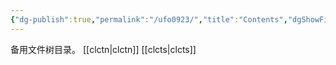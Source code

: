 ```yaml
---
{"dg-publish":true,"permalink":"/ufo0923/","title":"Contents","dgShowFileTree":true,"created":"","updated":""}
---
```


备用文件树目录。
[[clctn\|clctn]]
[[clcts\|clcts]]